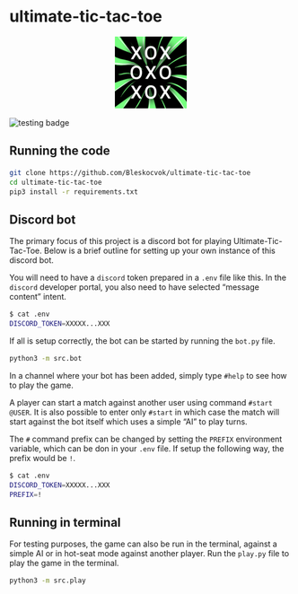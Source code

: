 # ultimate-tic-tac-toe

<div align="center">
    <img width="128" height="128" src="icon.png" alt="icon">
    <!-- ![icon](icon.png) -->
</div>

![testing badge](https://github.com/Bleskocvok/ultimate-tic-tac-toe/actions/workflows/tests.yml/badge.svg)

## Running the code

```sh
git clone https://github.com/Bleskocvok/ultimate-tic-tac-toe
cd ultimate-tic-tac-toe
pip3 install -r requirements.txt
```

## Discord bot

The primary focus of this project is a discord bot for playing
Ultimate-Tic-Tac-Toe. Below is a brief outline for setting up your own instance
of this discord bot.

You will need to have a `discord` token prepared in a `.env` file like
this. In the `discord` developer portal, you also need to have selected
“message content” intent.
```sh
$ cat .env
DISCORD_TOKEN=XXXXX...XXX
```

If all is setup correctly, the bot can be started by running the `bot.py` file.
```sh
python3 -m src.bot
```

In a channel where your bot has been added, simply type `#help` to see how to
play the game.

A player can start a match against another user using command `#start @USER`.
It is also possible to enter only `#start` in which case the match will start
against the bot itself which uses a simple “AI” to play turns.

The `#` command prefix can be changed by setting the `PREFIX` environment
variable, which can be don in your `.env` file. If setup the following way, the
prefix would be `!`.
```sh
$ cat .env
DISCORD_TOKEN=XXXXX...XXX
PREFIX=!
```

## Running in terminal

For testing purposes, the game can also be run in the terminal, against a
simple AI or in hot-seat mode against another player. Run the `play.py` file to
play the game in the terminal.
```sh
python3 -m src.play
```
